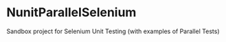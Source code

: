 # NunitParallelSelenium
Sandbox project for Selenium Unit Testing (with examples of Parallel Tests)
